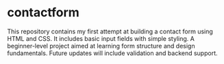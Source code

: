 # contactform
 This repository contains my first attempt at building a contact form using HTML and CSS. It includes basic input fields with simple styling. A beginner-level project aimed at learning form structure and design fundamentals. Future updates will include validation and backend support.
